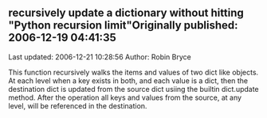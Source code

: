 ## recursively update a dictionary without hitting "Python recursion limit"Originally published: 2006-12-19 04:41:35 
Last updated: 2006-12-21 10:28:56 
Author: Robin Bryce 
 
This function recursively walks the items and values of two dict like objects. At each level when a key exists in both, and each value is a dict, then the destination dict is updated from the source dict usiing the builtin dict.update method. After the operation all keys and values from the source, at any level, will be referenced in the destination.